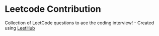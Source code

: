 # Leetcode Contribution
Collection of LeetCode questions to ace the coding interview! - Created using [LeetHub](https://github.com/QasimWani/LeetHub)
